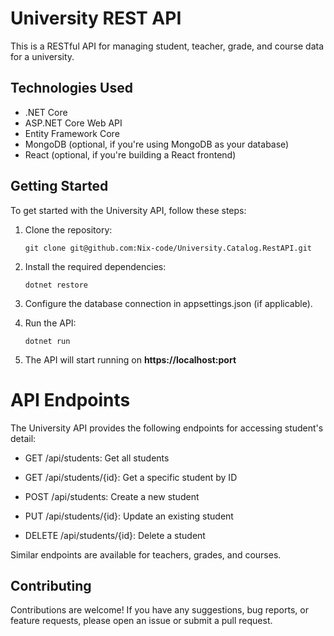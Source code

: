 # University REST API

This is a RESTful API for managing student, teacher, grade, and course data for a university.

## Technologies Used

- .NET Core
- ASP.NET Core Web API
- Entity Framework Core
- MongoDB (optional, if you're using MongoDB as your database)
- React (optional, if you're building a React frontend)

## Getting Started

To get started with the University API, follow these steps:

1. Clone the repository:

    ```shell
   git clone git@github.com:Nix-code/University.Catalog.RestAPI.git

2. Install the required dependencies:

    ```shell
    dotnet restore

3. Configure the database connection in appsettings.json (if applicable).

4. Run the API:

    ```shell
    dotnet run

5. The API will start running on **https://localhost:port**

# API Endpoints

The University API provides the following endpoints for accessing student's detail:

- GET /api/students: Get all students

- GET /api/students/{id}: Get a specific student by ID

- POST /api/students: Create a new student

- PUT /api/students/{id}: Update an existing student

- DELETE /api/students/{id}: Delete a student

Similar endpoints are available for teachers, grades, and courses.

## Contributing
Contributions are welcome! If you have any suggestions, bug reports, or feature requests, please open an issue or submit a pull request.


